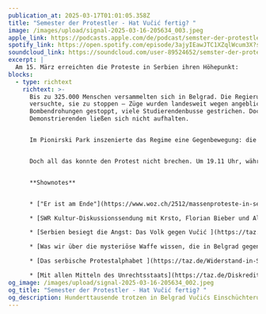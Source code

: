 ```yaml
---
publication_at: 2025-03-17T01:01:05.358Z
title: "Semester der Protestler - Hat Vučić fertig? "
image: /images/upload/signal-2025-03-16-205634_003.jpeg
apple_link: https://podcasts.apple.com/de/podcast/semster-der-protestler-hat-vu%C4%8Di%C4%87-fertig/id1170436903?i=1000699433174
spotify_link: https://open.spotify.com/episode/3ajyIEawJTC1XZqlWcum3X?si=54d6620037fc4c68
soundcloud_link: https://soundcloud.com/user-89524652/semster-der-protestler-hat-vucic-fertig?utm_source=clipboard&utm_medium=text&utm_campaign=social_sharing&si=7c105bbe7dea4729ae177cc9fa78c60d
excerpt: |
  Am 15. März erreichten die Proteste in Serbien ihren Höhepunkt: 
blocks:
  - type: richtext
    richtext: >-
      Bis zu 325.000 Menschen versammelten sich in Belgrad. Die Regierung
      versuchte, sie zu stoppen – Züge wurden landesweit wegen angeblicher
      Bombendrohungen gestoppt, viele Studierendenbusse gestrichen. Doch die
      Demonstrierenden ließen sich nicht aufhalten.


      Im Pionirski Park inszenierte das Regime eine Gegenbewegung: die Zeltstadt „Ćacilend“. Angeblich von Studierenden organisiert, war sie in Wahrheit mit bezahlten Regimetreuen, maskierten Männern und Kriegsveteranen besetzt. Dort gab es kostenlose Getränke, Spanferkel und Geld – eine plumpe Inszenierung, um Vučićs Rückhalt zu suggerieren.


      Doch all das konnte den Protest nicht brechen. Um 19.11 Uhr, während einer Schweigeminute, brach plötzlich Panik aus. Menschen flohen in Seitengassen, suchten Schutz in Hauseingängen. Experten vermuten den Einsatz einer Schallkanone – eine Technologie, die Massen mit extremen Frequenzen in Angst versetzt. Die Regierung dementierte, doch der Verdacht bleibt. Krsto war vor Ort und berichtet.


      **Shownotes**


      * ["Er ist am Ende"](https://www.woz.ch/2512/massenproteste-in-serbien/er-ist-am-ende/!CD4FBPKRDZ0T) - Krstos Reportage vom großen Protest am 15. März in der woz 

      * [SWR Kultur-Diskussionssendung mit Krsto, Florian Bieber und Aleksandra Tomanić](https://www.swr.de/swrkultur/leben-und-gesellschaft/proteste-in-serbien-wackelt-das-system-von-praesident-vucic-forum-2025-03-19-102.html) (43 Min.)

      * [Serbien besiegt die Angst: Das Volk gegen Vučić ](https://taz.de/Serbien-besiegt-die-Angst/!6074331/)(taz) 

      * [Was wir über die mysteriöse Waffe wissen, die in Belgrad gegen friedliche Proteste eingesetzt wurde](https://netzpolitik.org/2025/serbien-was-wir-ueber-die-mysterioese-waffe-wissen-die-in-belgrad-gegen-friedliche-proteste-eingesetzt-wurde/) (netzpolitik)

      * [Das serbische Protestalphabet ](https://taz.de/Widerstand-in-Serbien/!6074782/)(taz) 

      * [Mit allen Mitteln des Unrechtsstaats](https://taz.de/Diskreditierung-der-Proteste-in-Serbien/!6072761/) (taz)
og_image: /images/upload/signal-2025-03-16-205634_002.jpeg
og_title: "Semester der Protestler - Hat Vučić fertig? "
og_description: Hunderttausende trotzen in Belgrad Vučićs Einschüchterungen
---
```

